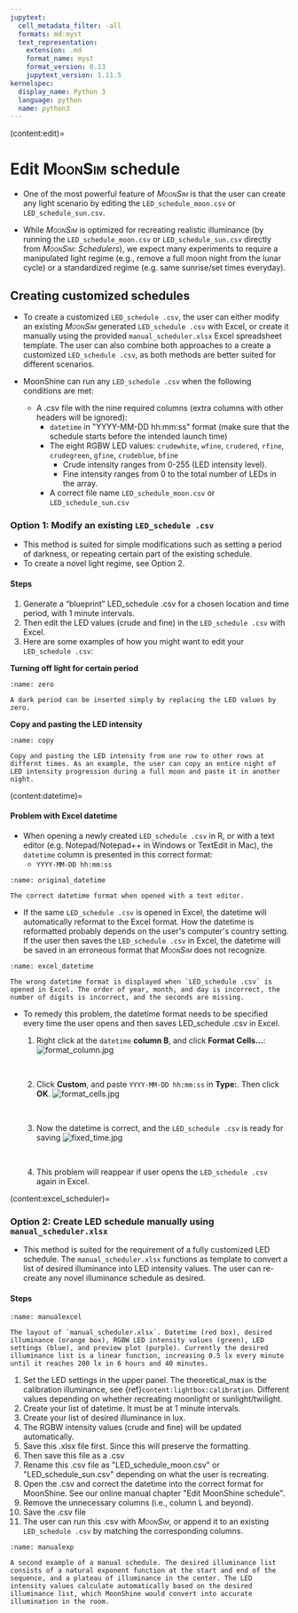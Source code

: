 ```yaml
---
jupytext:
  cell_metadata_filter: -all
  formats: md:myst
  text_representation:
    extension: .md
    format_name: myst
    format_version: 0.13
    jupytext_version: 1.11.5
kernelspec:
  display_name: Python 3
  language: python
  name: python3
---
```

(content:edit)=
# Edit <span style="font-variant:small-caps;">MoonSim</span> schedule

- One of the most powerful feature of _<span style="font-variant:small-caps;">MoonSim</span>_ is that the user can create any light scenario by editing the `LED_schedule_moon.csv` or `LED_schedule_sun.csv`.

- While _<span style="font-variant:small-caps;">MoonSim</span>_ is optimized for recreating realistic illuminance (by running the `LED_schedule_moon.csv` or `LED_schedule_sun.csv` directly from _<span style="font-variant:small-caps;">MoonSim</span>: Schedulers_), we expect many experiments to require a manipulated light regime (e.g., remove a full moon night from the lunar cycle) or a standardized regime (e.g. same sunrise/set times everyday).

## Creating customized schedules

- To create a customized `LED_schedule .csv`, the user can either modify an existing _<span style="font-variant:small-caps;">MoonSim</span>_ generated `LED_schedule .csv` with Excel, or create it manually using the provided `manual_scheduler.xlsx` Excel spreadsheet template. The user can also combine both approaches to a create a customized `LED_schedule .csv`, as both methods are better suited for different scenarios.

- MoonShine can run any `LED_schedule .csv` when the following conditions are met:
    - A .csv file with the nine required columns (extra columns with other headers will be ignored):
        - `datetime` in "YYYY-MM-DD hh:mm:ss" format (make sure that the schedule starts before the intended launch time)
        - The eight RGBW LED values: `crudewhite`, `wfine`, `crudered`, `rfine`, `crudegreen`, `gfine`, `crudeblue`, `bfine`
            - Crude intensity ranges from 0-255 (LED intensity level).
            - Fine intensity ranges from 0 to the total number of LEDs in the array.
        - A correct file name `LED_schedule_moon.csv` or `LED_schedule_sun.csv`

### Option 1: Modify an existing `LED_schedule .csv`
- This method is suited for simple modifications such as setting a period of darkness, or repeating certain part of the existing schedule.
- To create a novel light regime, see Option 2.

#### Steps
1. Generate a “blueprint” LED_schedule .csv for a chosen location and time period, with 1 minute intervals.
2. Then edit the LED values (crude and fine) in the `LED_schedule .csv` with Excel.
3. Here are some examples of how you might want to edit your `LED_schedule .csv`:

**Turning off light for certain period**
```{figure} /images/zero.png
:name: zero

A dark period can be inserted simply by replacing the LED values by zero.
```

**Copy and pasting the LED intensity**
```{figure} /images/copy.jpg
:name: copy

Copy and pasting the LED intensity from one row to other rows at differnt times. As an example, the user can copy an entire night of LED intensity progression during a full moon and paste it in another night.
```
(content:datetime)=
#### Problem with Excel datetime
- When opening a newly created `LED_schedule .csv` in R, or with a text editor (e.g. Notepad/Notepad++ in Windows or TextEdit in Mac), the `datetime` column is presented in this correct format: 
    - `YYYY-MM-DD hh:mm:ss`

```{figure} /images/original_datetime.png
:name: original_datetime

The correct datetime format when opened with a text editor.
```

- If the same `LED_schedule .csv` is opened in Excel, the datetime will automatically reformat to the Excel format. How the datetime is reformatted probably depends on the user's computer's country setting. If the user then saves the `LED_schedule .csv` in Excel, the datetime will be saved in an erroneous format that _<span style="font-variant:small-caps;">MoonSim</span>_ does not recognize.

```{figure} /images/excel_datetime.png
:name: excel_datetime

The wrong datetime format is displayed when `LED_schedule .csv` is opened in Excel. The order of year, month, and day is incorrect, the number of digits is incorrect, and the seconds are missing.
```

- To remedy this problem, the datetime format needs to be specified every time the user opens and then saves LED_schedule .csv in Excel.
    1. Right click at the `datetime` **column B**, and click **Format Cells...**:
        ![format_column.jpg](./images/format_column.jpg "format_column.jpg")
        <p>&nbsp;</p>
    
    2. Click **Custom**, and paste `YYYY-MM-DD hh:mm:ss` in **Type:**. Then click **OK**.
        ![format_cells.jpg](./images/format_cells.jpg "format_cells.jpg")
        <p>&nbsp;</p>
    
    3. Now the datetime is correct, and the `LED_schedule .csv` is ready for saving
        ![fixed_time.jpg](./images/fixed_time.jpg "fixed_time.jpg")
        <p>&nbsp;</p>
    
    5. This problem will reappear if user opens the `LED_schedule .csv` again in Excel.

(content:excel_scheduler)=
### Option 2: Create LED schedule manually using `manual_scheduler.xlsx` 

- This method is suited for the requirement of a fully customized LED schedule. The `manual_scheduler.xlsx` functions as template to convert a list of desired illuminance into LED intensity values. The user can re-create any novel illuminance schedule as desired.

#### Steps
```{figure} /images/manualexcel.jpg
:name: manualexcel

The layout of `manual_scheduler.xlsx`. Datetime (red box), desired illuminance (orange box), RGBW LED intensity values (green), LED settings (blue), and preview plot (purple). Currently the desired illuminance list is a linear function, increasing 0.5 lx every minute until it reaches 200 lx in 6 hours and 40 minutes.
```

1. Set the LED settings in the upper panel. The theoretical_max is the calibration illuminance, see {ref}`content:lightbox:calibration`. Different values depending on whether recreating moonlight or sunlight/twilight.
2. Create your list of datetime. It must be at 1 minute intervals.
3. Create your list of desired illuminance in lux.
4. The RGBW intensity values (crude and fine) will be updated automatically.
5. Save this .xlsx file first. Since this will preserve the formatting.
6. Then save this file as a .csv
7. Rename this .csv file as "LED_schedule_moon.csv" or "LED_schedule_sun.csv" depending on what the user is recreating.
8. Open the .csv and correct the datetime into the correct format for MoonShine. See our online manual chapter "Edit MoonShine schedule".
9. Remove the  unnecessary columns (i.e., column L and beyond).
10. Save the .csv file
11. The user can run this .csv with _<span style="font-variant:small-caps;">MoonSim</span>_, or append it to an existing `LED_schedule .csv` by matching the corresponding columns.

```{figure} /images/manualexp.jpg
:name: manualexp

A second example of a manual schedule. The desired illuminance list consists of a natural exponent function at the start and end of the sequence, and a plateau of illuminance in the center. The LED intensity values calculate automatically based on the desired illuminance list, which MoonShine would convert into accurate illumination in the room.
```